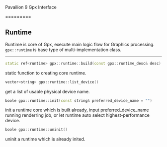 Pavailion 9 Gpx Interface

=========

## Runtime
Runtime is core of Gpx, execute main logic flow for Graphics processing.<br>
`gpx::runtime` is base type of multi-implementation class.

---------

```cpp
static ref<runtime> gpx::runtime::build(const gpx::runtime_desc& desc)
```
static function to creating core runtime.

```cpp
vector<string> gpx::runtime::list_device()
```
get a list of usable physical device name.

```cpp
boole gpx::runtime::init(const string& preferred_device_name = "")
```
init a runtime core which is built already,
input preferred_device_name running renderring job,
or let runtime auto select highest-performance device.

```cpp
boole gpx::runtime::uninit()
```
uninit a runtime which is already inited.
